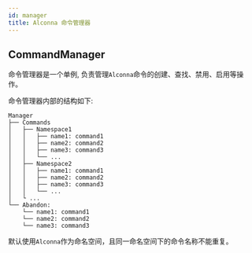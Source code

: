 ```yaml
---
id: manager
title: Alconna 命令管理器
---
```


## CommandManager

命令管理器是一个单例, 负责管理`Alconna`命令的创建、查找、禁用、启用等操作。

命令管理器内部的结构如下:
```
Manager
├── Commands
│   ├── Namespace1
│   │   ├── name1: command1
│   │   ├── name2: command2
│   │   ├── name3: command3
│   │   └── ...
│   ├── Namespace2
│   │   ├── name1: command1
│   │   ├── name2: command2
│   │   ├── name3: command3
│   │   └── ...
│   └ ...
└── Abandon:
    └── name1: command1
    └── name2: command2
    └── name3: command3
```

默认使用`Alconna`作为命名空间，且同一命名空间下的命令名称不能重复。

